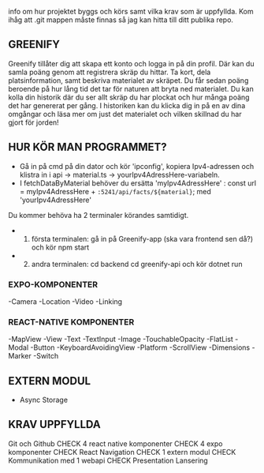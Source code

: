 info om hur projektet byggs och körs samt vilka krav som är uppfyllda. Kom ihåg att .git
mappen måste finnas så jag kan hitta till ditt publika repo.

## GREENIFY

Greenify tillåter dig att skapa ett konto och logga in på din profil.
Där kan du samla poäng genom att registrera skräp du hittar. Ta kort, dela platsinformation, samt beskriva materialet av skräpet. Du får sedan poäng beroende på hur lång tid det tar för naturen att bryta ned materialet.
Du kan kolla din historik där du ser allt skräp du har plockat och hur många poäng det har genererat per gång.
I historiken kan du klicka dig in på en av dina omgångar och läsa mer om just det materialet och vilken skillnad du har gjort för jorden!

## HUR KÖR MAN PROGRAMMET?

- Gå in på cmd på din dator och kör 'ipconfig', kopiera Ipv4-adressen och klistra in i
  api -> material.ts -> yourIpv4AdressHere-variabeln.
- I fetchDataByMaterial behöver du ersätta 'myIpv4AdressHere' :
  const url = myIpv4AdressHere + `:5241/api/facts/${material}`;
  med 'yourIpv4AdressHere'

Du kommer behöva ha 2 terminaler körandes samtidigt.

- 1. första terminalen: gå in på Greenify-app (ska vara frontend sen då?) och kör npm start
- 2. andra terminalen: cd backend cd greenify-api och kör dotnet run

### EXPO-KOMPONENTER

-Camera
-Location
-Video
-Linking

### REACT-NATIVE KOMPONENTER

-MapView
-View
-Text
-TextInput
-Image
-TouchableOpacity
-FlatList
-Modal
-Button
-KeyboardAvoidingView
-Platform
-ScrollView
-Dimensions
-Marker
-Switch

## EXTERN MODUL

- Async Storage

## KRAV UPPFYLLDA

Git och Github CHECK
4 react native komponenter CHECK
4 expo komponenter CHECK
React Navigation CHECK
1 extern modul CHECK
Kommunikation med 1 webapi CHECK
Presentation
Lansering
